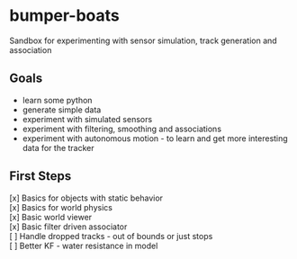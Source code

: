 # bumper-boats
Sandbox for experimenting with sensor simulation, track generation and association

## Goals
 * learn some python
 * generate simple data
 * experiment with simulated sensors
 * experiment with filtering, smoothing and associations
 * experiment with autonomous motion - to learn and get more interesting data for the tracker
 
 ## First Steps
 [x] Basics for objects with static behavior    
 [x] Basics for world physics    
 [x] Basic world viewer    
 [x] Basic filter driven associator    
 [ ] Handle dropped tracks - out of bounds or just stops    
 [ ] Better KF - water resistance in model
